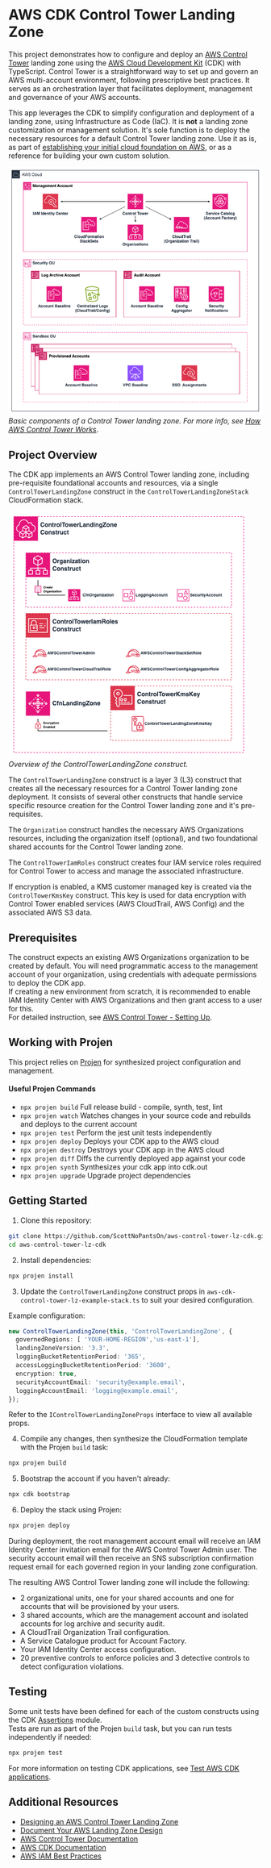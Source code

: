 # AWS CDK Control Tower Landing Zone

This project demonstrates how to configure and deploy an [AWS Control Tower](https://aws.amazon.com/controltower/) landing zone using the [AWS Cloud Development Kit](https://github.com/aws/aws-cdk/) (CDK) with TypeScript.
Control Tower is a straightforward way to set up and govern an AWS multi-account environment, following prescriptive best practices.
It serves as an orchestration layer that facilitates deployment, management and governance of your AWS accounts.  

This app leverages the CDK to simplify configuration and deployment of a landing zone, using Infrastructure as Code (IaC). It is **not** a landing zone customization or management solution.
It's sole function is to deploy the necessary resources for a default Control Tower landing zone.
Use it as is, as part of [establishing your initial cloud foundation on AWS](https://aws.amazon.com/solutions/guidance/establishing-an-initial-foundation-using-control-tower-on-aws/), or as a reference for building your own custom solution.

![](img/control-tower-landing-zone-diagram.png)  
_Basic components of a Control Tower landing zone. For more info, see [How AWS Control Tower Works](https://docs.aws.amazon.com/controltower/latest/userguide/how-control-tower-works.html)_.

## Project Overview
The CDK app implements an AWS Control Tower landing zone, including pre-requisite foundational accounts and resources, via a single `ControlTowerLandingZone` construct in the `ControlTowerLandingZoneStack` CloudFormation stack.

![](img/construct-diagram.png)  
_Overview of the ControlTowerLandingZone construct._

The `ControlTowerLandingZone` construct is a layer 3 (L3) construct that creates all the necessary resources for a Control Tower landing zone deployment. It consists of several other constructs that handle service specific resource creation for the Control Tower landing zone and it's pre-requisites.

The `Organization` construct handles the necessary AWS Organizations resources, including the organization itself (optional), and two foundational shared accounts for the Control Tower landing zone.

The `ControlTowerIamRoles` construct creates four IAM service roles required for Control Tower to access and manage the associated infrastructure.

If encryption is enabled, a KMS customer managed key is created via the `ControlTowerKmsKey` construct. This key is used for data encryption with Control Tower enabled services (AWS CloudTrail, AWS Config) and the associated AWS S3 data.

## Prerequisites
The construct expects an existing AWS Organizations organization to be created by default. You will need programmatic access to the management account of your organization, using credentials with adequate permissions to deploy the CDK app.  
If creating a new environment from scratch, it is recommended to enable IAM Identity Center with AWS Organizations and then grant access to a user for this.  
For detailed instruction, see [AWS Control Tower - Setting Up](https://docs.aws.amazon.com/controltower/latest/userguide/setting-up.html).

## Working with Projen

This project relies on [Projen](https://github.com/projen/projen) for synthesized project configuration and management.
#### Useful Projen Commands

* `npx projen build`   Full release build - compile, synth, test, lint
* `npx projen watch`   Watches changes in your source code and rebuilds and deploys to the current account
* `npx projen test`    Perform the jest unit tests independently
* `npx projen deploy`  Deploys your CDK app to the AWS cloud
* `npx projen destroy`  Destroys your CDK app in the AWS cloud
* `npx projen diff`    Diffs the currently deployed app against your code
* `npx projen synth`   Synthesizes your cdk app into cdk.out
* `npx projen upgrade` Upgrade project dependencies

## Getting Started

1. Clone this repository:
```bash
git clone https://github.com/ScottNoPantsOn/aws-control-tower-lz-cdk.git
cd aws-control-tower-lz-cdk
```

2. Install dependencies:
```bash
npx projen install
```

3. Update the `ControlTowerLandingZone` construct props in `aws-cdk-control-tower-lz-example-stack.ts` to suit your desired configuration.


Example configuration:
```typescript
new ControlTowerLandingZone(this, 'ControlTowerLandingZone', {
  governedRegions: [ 'YOUR-HOME-REGION','us-east-1'],
  landingZoneVersion: '3.3',
  loggingBucketRetentionPeriod: '365',
  accessLoggingBucketRetentionPeriod: '3600',
  encryption: true,
  securityAccountEmail: 'security@example.email',
  loggingAccountEmail: 'logging@example.email',
});
``` 
Refer to the `IControlTowerLandingZoneProps` interface to view all available props.

4. Compile any changes, then synthesize the CloudFormation template with the Projen `build` task:
```bash
npx projen build
```

5. Bootstrap the account if you haven't already:
```bash
npx cdk bootstrap
```

6. Deploy the stack using Projen:
```bash
npx projen deploy
```

During deployment, the root management account email will receive an IAM Identity Center invitation email for the AWS Control Tower Admin user.
The security account email will then receive an SNS subscription confirmation request email for each governed region in your landing zone configuration.

The resulting AWS Control Tower landing zone will include the following:
- 2 organizational units, one for your shared accounts and one for accounts that will be provisioned by your users.
- 3 shared accounts, which are the management account and isolated accounts for log archive and security audit.
- A CloudTrail Organization Trail configuration.
- A Service Catalogue product for Account Factory.
- Your IAM Identity Center access configuration.
- 20 preventive controls to enforce policies and 3 detective controls to detect configuration violations.

## Testing

Some unit tests have been defined for each of the custom constructs using the CDK [Assertions](https://docs.aws.amazon.com/cdk/api/v2/docs/aws-cdk-lib.assertions-readme.html) module.  
Tests are run as part of the Projen `build` task, but you can run tests independently if needed:
```bash
npx projen test
```
For more information on testing CDK applications, see [Test AWS CDK applications](https://docs.aws.amazon.com/cdk/v2/guide/testing.html).

## Additional Resources

- [Designing an AWS Control Tower Landing Zone](https://docs.aws.amazon.com/prescriptive-guidance/latest/designing-control-tower-landing-zone/introduction.html)
- [Document Your AWS Landing Zone Design](https://docs.aws.amazon.com/prescriptive-guidance/latest/patterns/document-your-aws-landing-zone-design.html)
- [AWS Control Tower Documentation](https://docs.aws.amazon.com/controltower/)
- [AWS CDK Documentation](https://docs.aws.amazon.com/cdk/)
- [AWS IAM Best Practices](https://docs.aws.amazon.com/IAM/latest/UserGuide/best-practices.html)
